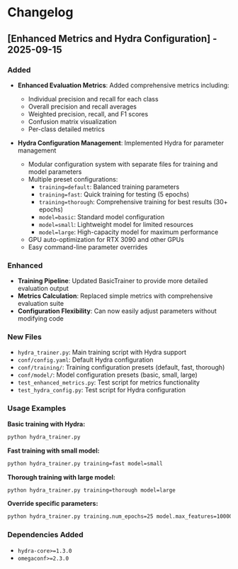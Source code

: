 # Changelog

## [Enhanced Metrics and Hydra Configuration] - 2025-09-15

### Added
- **Enhanced Evaluation Metrics**: Added comprehensive metrics including:
  - Individual precision and recall for each class
  - Overall precision and recall averages
  - Weighted precision, recall, and F1 scores
  - Confusion matrix visualization
  - Per-class detailed metrics

- **Hydra Configuration Management**: Implemented Hydra for parameter management
  - Modular configuration system with separate files for training and model parameters
  - Multiple preset configurations:
    - `training=default`: Balanced training parameters
    - `training=fast`: Quick training for testing (5 epochs)
    - `training=thorough`: Comprehensive training for best results (30+ epochs)
    - `model=basic`: Standard model configuration
    - `model=small`: Lightweight model for limited resources
    - `model=large`: High-capacity model for maximum performance
  - GPU auto-optimization for RTX 3090 and other GPUs
  - Easy command-line parameter overrides

### Enhanced
- **Training Pipeline**: Updated BasicTrainer to provide more detailed evaluation output
- **Metrics Calculation**: Replaced simple metrics with comprehensive evaluation suite
- **Configuration Flexibility**: Can now easily adjust parameters without modifying code

### New Files
- `hydra_trainer.py`: Main training script with Hydra support
- `conf/config.yaml`: Default Hydra configuration
- `conf/training/`: Training configuration presets (default, fast, thorough)
- `conf/model/`: Model configuration presets (basic, small, large)
- `test_enhanced_metrics.py`: Test script for metrics functionality
- `test_hydra_config.py`: Test script for Hydra configuration

### Usage Examples

**Basic training with Hydra:**
```bash
python hydra_trainer.py
```

**Fast training with small model:**
```bash
python hydra_trainer.py training=fast model=small
```

**Thorough training with large model:**
```bash
python hydra_trainer.py training=thorough model=large
```

**Override specific parameters:**
```bash
python hydra_trainer.py training.num_epochs=25 model.max_features=10000
```

### Dependencies Added
- `hydra-core>=1.3.0`
- `omegaconf>=2.3.0`
